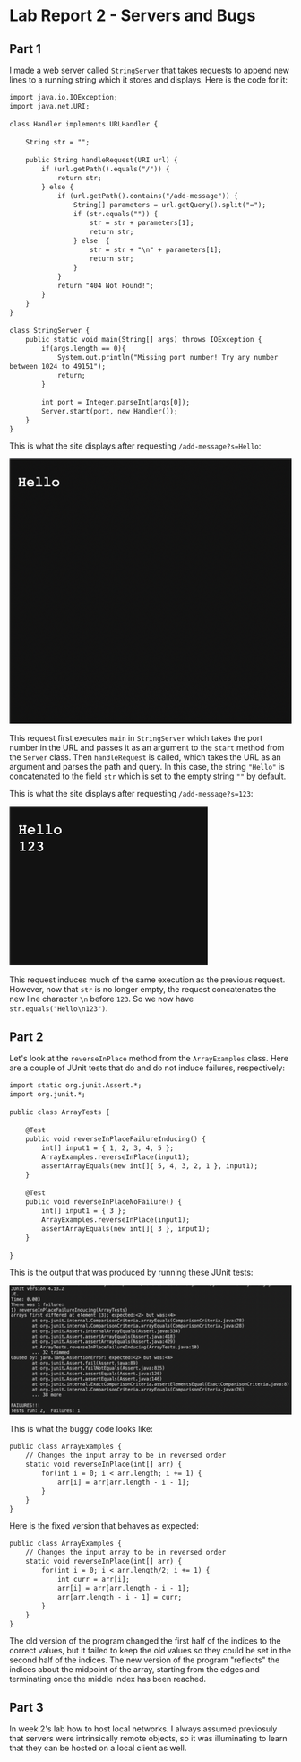 # Lab Report 2 - Servers and Bugs

## Part 1

I made a web server called `StringServer` that takes requests to append new 
lines to a running string which it stores and displays. Here is the code for 
it:

    import java.io.IOException;
    import java.net.URI;

    class Handler implements URLHandler {

        String str = "";

        public String handleRequest(URI url) {
            if (url.getPath().equals("/")) {
                return str;
            } else {
                if (url.getPath().contains("/add-message")) {
                    String[] parameters = url.getQuery().split("=");
                    if (str.equals("")) {
                        str = str + parameters[1];
                        return str;
                    } else  {
                        str = str + "\n" + parameters[1];
                        return str;
                    }
                }
                return "404 Not Found!";
            }
        }
    }

    class StringServer {
        public static void main(String[] args) throws IOException {
            if(args.length == 0){
                System.out.println("Missing port number! Try any number between 1024 to 49151");
                return;
            }

            int port = Integer.parseInt(args[0]);
            Server.start(port, new Handler());
        }
    }

This is what the site displays after requesting `/add-message?s=Hello`:

![Image](hello.png)

This request first executes `main` in `StringServer` which takes the port number in the URL and passes it as an argument to the `start` method from the `Server` class. Then `handleRequest` is called, which takes the URL as an argument and parses the path and query. In this case, the string `"Hello"` is concatenated to the field `str` which is set to the empty string `""` by default.

This is what the site displays after requesting `/add-message?s=123`:

![Image](123.png)

This request induces much of the same execution as the previous request. However, now that `str` is no longer empty, the request concatenates the new line character `\n` before `123`. So we now have `str.equals("Hello\n123")`.

## Part 2

Let's look at the `reverseInPlace` method from the `ArrayExamples` class. Here are a couple of JUnit tests that do and do not induce failures, respectively:

    import static org.junit.Assert.*;
    import org.junit.*;
    
    public class ArrayTests {

        @Test
        public void reverseInPlaceFailureInducing() {
            int[] input1 = { 1, 2, 3, 4, 5 };
            ArrayExamples.reverseInPlace(input1);
            assertArrayEquals(new int[]{ 5, 4, 3, 2, 1 }, input1);
        }

        @Test
        public void reverseInPlaceNoFailure() {
            int[] input1 = { 3 };
            ArrayExamples.reverseInPlace(input1);
            assertArrayEquals(new int[]{ 3 }, input1);
        }
    
    }

This is the output that was produced by running these JUnit tests:

![Image](symptom.png)

This is what the buggy code looks like:

    public class ArrayExamples {
        // Changes the input array to be in reversed order
        static void reverseInPlace(int[] arr) {
            for(int i = 0; i < arr.length; i += 1) {
                arr[i] = arr[arr.length - i - 1];
            }
        }
    }

Here is the fixed version that behaves as expected:

    public class ArrayExamples {
        // Changes the input array to be in reversed order
        static void reverseInPlace(int[] arr) {
            for(int i = 0; i < arr.length/2; i += 1) {
                int curr = arr[i];
                arr[i] = arr[arr.length - i - 1];
                arr[arr.length - i - 1] = curr;
            }
        }
    }

The old version of the program changed the first half of the indices to the correct values, but it failed to keep the old values so they could be set in the second half of the indices. The new version of the program "reflects" the indices about the midpoint of the array, starting from the edges and terminating once the middle index has been reached.

## Part 3

In week 2's lab how to host local networks. I always assumed previosuly that servers were intrinsically remote objects, so it was illuminating to learn that they can be hosted on a local client as well.
